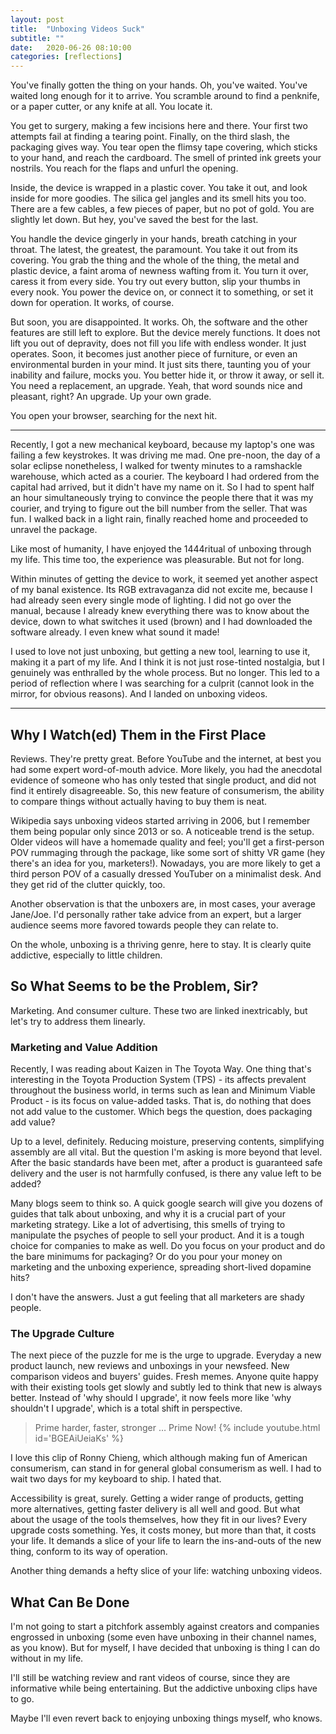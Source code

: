```yaml
---
layout: post
title:  "Unboxing Videos Suck"
subtitle: ""
date:   2020-06-26 08:10:00
categories: [reflections]
---
```


You've finally gotten the thing on your hands. Oh, you've waited. You've waited long enough for it to arrive. You scramble around to find a penknife, or a paper cutter, or any knife at all. You locate it.

You get to surgery, making a few incisions here and there. Your first two attempts fail at finding a tearing point. Finally, on the third slash, the packaging gives way. You tear open the flimsy tape covering, which sticks to your hand, and reach the cardboard. The smell of printed ink greets your nostrils. You reach for the flaps and unfurl the opening.

Inside, the device is wrapped in a plastic cover. You take it out, and look inside for more goodies. The silica gel jangles and its smell hits you too. There are a few cables, a few pieces of paper, but no pot of gold. You are slightly let down. But hey, you've saved the best for the last.

You handle the device gingerly in your hands, breath catching in your throat. The latest, the greatest, the paramount. You take it out from its covering. You grab the thing and the whole of the thing, the metal and plastic device, a faint aroma of newness wafting from it. You turn it over, caress it from every side. You try out every button, slip your thumbs in every nook. You power the device on, or connect it to something, or set it down for operation. It works, of course.

But soon, you are disappointed. It works. Oh, the software and the other features are still left to explore. But the device merely functions. It does not lift you out of depravity, does not fill you life with endless wonder. It just operates. Soon, it becomes just another piece of furniture, or even an environmental burden in your mind. It just sits there, taunting you of your inability and failure, mocks you. You better hide it, or throw it away, or sell it. You need a replacement, an upgrade. Yeah, that word sounds nice and pleasant, right? An upgrade. Up your own grade.

You open your browser, searching for the next hit. 

---

Recently, I got a new mechanical keyboard, because my laptop's one was failing a few keystrokes. It was driving me mad. One pre-noon, the day of a solar eclipse nonetheless, I walked for twenty minutes to a ramshackle warehouse, which acted as a courier. The keyboard I had ordered from the capital had arrived, but it didn't have my name on it. So I had to spent half an hour simultaneously trying to convince the people there that it was my courier, and trying to figure out the bill number from the seller. That was fun. I walked back in a light rain, finally reached home and proceeded to unravel the package.

Like most of humanity, I have enjoyed the 1444ritual of unboxing through my life. This time too, the experience was pleasurable. But not for long.

Within minutes of getting the device to work, it seemed yet another aspect of my banal existence. Its RGB extravaganza did not excite me, because I had already seen every single mode of lighting. I did not go over the manual, because I already knew everything there was to know about the device, down to what switches it used (brown) and I had downloaded the software already. I even knew what sound it made!

I used to love not just unboxing, but getting a new tool, learning to use it, making it a part of my life. And I think it is not just rose-tinted nostalgia, but I genuinely was enthralled by the whole process. But no longer. This led to a period of reflection where I was searching for a culprit (cannot look in the mirror, for obvious reasons). And I landed on unboxing videos.

---

## Why I Watch(ed) Them in the First Place
Reviews. They're pretty great. Before YouTube and the internet, at best you had some expert word-of-mouth advice. More likely, you had the anecdotal evidence of someone who has only tested that single product, and did not find it entirely disagreeable. So, this new feature of consumerism, the ability to compare things without actually having to buy them is neat.

Wikipedia says unboxing videos started arriving in 2006, but I remember them being popular only since 2013 or so. A noticeable trend is the setup. Older videos will have a homemade quality and feel; you'll get a first-person POV rummaging through the package, like some sort of shitty VR game (hey there's an idea for you, marketers!). Nowadays, you are more likely to get a third person POV of a casually dressed YouTuber on a minimalist desk. And they get rid of the clutter quickly, too.

Another observation is that the unboxers are, in most cases, your average Jane/Joe. I'd personally rather take advice from an expert, but a larger audience seems more favored towards people they can relate to.

On the whole, unboxing is a thriving genre, here to stay. It is clearly quite  addictive, especially to little children.

## So What Seems to be the Problem, Sir?
Marketing. And consumer culture. These two are linked inextricably, but let's try to address them linearly.

### Marketing and Value Addition
Recently, I was reading about Kaizen in The Toyota Way. One thing that's interesting in the Toyota Production System (TPS) - its affects prevalent throughout the business world, in terms such as lean and Minimum Viable Product - is its focus on value-added tasks. That is, do nothing that does not add value to the customer. Which begs the question, does packaging add value?

Up to a level, definitely. Reducing moisture, preserving contents, simplifying assembly are all vital. But the question I'm asking is more beyond that level. After the basic standards have been met, after a product is guaranteed safe delivery and the user is not harmfully confused, is there any value left to be added?

Many blogs seem to think so. A quick google search will give you dozens of guides that talk about unboxing, and why it is a crucial part of your marketing strategy. Like a lot of advertising, this smells of trying to manipulate the psyches of people to sell your product. And it is a tough choice for companies to make as well. Do you focus on your product and do the bare minimums for packaging? Or do you pour your money on marketing and the unboxing experience, spreading short-lived dopamine hits?

I don't have the answers. Just a gut feeling that all marketers are shady people.

### The Upgrade Culture
The next piece of the puzzle for me is the urge to upgrade. Everyday a new product launch, new reviews and unboxings in your newsfeed. New comparison videos and buyers' guides. Fresh memes. Anyone quite happy with their existing tools get slowly and subtly led to think that new is always better. Instead of 'why should I upgrade', it now feels more like 'why shouldn't I upgrade', which is a total shift in perspective.

> Prime harder, faster, stronger … Prime Now!
{% include youtube.html id='BGEAiUeiaKs' %}

I love this clip of Ronny Chieng, which although making fun of American consumerism, can stand in for general global consumerism as well. I had to wait two days for my keyboard to ship. I hated that.

Accessibility is great, surely. Getting a wider range of products, getting more alternatives, getting faster delivery is all well and good. But what about the usage of the tools themselves, how they fit in our lives? Every upgrade costs something. Yes, it costs money, but more than that, it costs your life. It demands a slice of your life to learn the ins-and-outs of the new thing, conform to its way of operation.

Another thing demands a hefty slice of your life: watching unboxing videos.

## What Can Be Done
I'm not going to start a pitchfork assembly against creators and companies engrossed in unboxing (some even have unboxing in their channel names, as you know). But for myself, I have decided that unboxing is thing I can do without in my life.

I'll still be watching review and rant videos of course, since they are informative while being entertaining. But the addictive unboxing clips have to go.

Maybe I'll even revert back to enjoying unboxing things myself, who knows.
